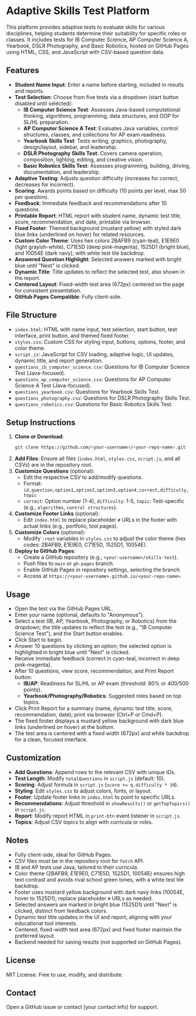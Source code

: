 # Adaptive Skills Test Platform

This platform provides adaptive tests to evaluate skills for various disciplines, helping students determine their suitability for specific roles or classes. It includes tests for IB Computer Science, AP Computer Science A, Yearbook, DSLR Photography, and Basic Robotics, hosted on GitHub Pages using HTML, CSS, and JavaScript with CSV-based question data.

## Features
- **Student Name Input**: Enter a name before starting, included in results and reports.
- **Test Selection**: Choose from five tests via a dropdown (start button disabled until selected):
  - **IB Computer Science Test**: Assesses Java-based computational thinking, algorithms, programming, data structures, and OOP for SL/HL preparation.
  - **AP Computer Science A Test**: Evaluates Java variables, control structures, classes, and collections for AP exam readiness.
  - **Yearbook Skills Test**: Tests writing, graphics, photography, design/layout, sidebar, and leadership.
  - **DSLR Photography Skills Test**: Covers camera operation, composition, lighting, editing, and creative vision.
  - **Basic Robotics Skills Test**: Assesses programming, building, driving, documentation, and leadership.
- **Adaptive Testing**: Adjusts question difficulty (increases for correct, decreases for incorrect).
- **Scoring**: Awards points based on difficulty (10 points per level, max 50 per question).
- **Feedback**: Immediate feedback and recommendations after 10 questions.
- **Printable Report**: HTML report with student name, dynamic test title, score, recommendation, and date, printable via browser.
- **Fixed Footer**: Themed background (mustard yellow) with styled dark blue links (underlined on hover) for related resources.
- **Custom Color Theme**: Uses hex colors 2BAFB9 (cyan-teal), E1E9E0 (light grayish-white), C71E5D (deep pink-magenta), 1525D1 (bright blue), and 10054E (dark navy), with white test tile backdrop.
- **Answered Question Highlight**: Selected answers marked with bright blue until "Next" is clicked.
- **Dynamic Title**: Title updates to reflect the selected test, also shown in the report.
- **Centered Layout**: Fixed-width test area (672px) centered on the page for consistent presentation.
- **GitHub Pages Compatible**: Fully client-side.

## File Structure
- `index.html`: HTML with name input, test selection, start button, test interface, print button, and themed fixed footer.
- `styles.css`: Custom CSS for styling input, buttons, options, footer, and color theme.
- `script.js`: JavaScript for CSV loading, adaptive logic, UI updates, dynamic title, and report generation.
- `questions_ib_computer_science.csv`: Questions for IB Computer Science Test (Java-focused).
- `questions_ap_computer_science.csv`: Questions for AP Computer Science A Test (Java-focused).
- `questions_yearbook.csv`: Questions for Yearbook Skills Test.
- `questions_photography.csv`: Questions for DSLR Photography Skills Test.
- `questions_robotics.csv`: Questions for Basic Robotics Skills Test.

## Setup Instructions
1. **Clone or Download**:
   ```bash
   git clone https://github.com/<your-username>/<your-repo-name>.git
   ```
2. **Add Files**: Ensure all files (`index.html`, `styles.css`, `script.js`, and all CSVs) are in the repository root.
3. **Customize Questions** (optional):
   - Edit the respective CSV to add/modify questions.
   - Format: `id,question,option1,option2,option3,option4,correct,difficulty,topic`
   - `correct`: Option number (1-4), `difficulty`: 1-5, `topic`: Test-specific (e.g., `algorithms`, `control structures`).
4. **Customize Footer Links** (optional):
   - Edit `index.html` to replace placeholder `#` URLs in the footer with actual links (e.g., portfolio, tool pages).
5. **Customize Colors** (optional):
   - Modify `:root` variables in `styles.css` to adjust the color theme (hex codes: 2BAFB9, E1E9E0, C71E5D, 1525D1, 10054E).
6. **Deploy to GitHub Pages**:
   - Create a GitHub repository (e.g., `<your-username>/skills-test`).
   - Push files to `main` or `gh-pages` branch.
   - Enable GitHub Pages in repository settings, selecting the branch.
   - Access at `https://<your-username>.github.io/<your-repo-name>`.

## Usage
- Open the test via the GitHub Pages URL.
- Enter your name (optional, defaults to "Anonymous").
- Select a test (IB, AP, Yearbook, Photography, or Robotics) from the dropdown; the title updates to reflect the test (e.g., "IB Computer Science Test"), and the Start button enables.
- Click Start to begin.
- Answer 10 questions by clicking an option; the selected option is highlighted in bright blue until "Next" is clicked.
- Receive immediate feedback (correct in cyan-teal, incorrect in deep pink-magenta).
- After 10 questions, view score, recommendation, and Print Report button:
  - **IB/AP**: Readiness for SL/HL or AP exam (threshold: 80% or 400/500 points).
  - **Yearbook/Photography/Robotics**: Suggested roles based on top topics.
- Click Print Report for a summary (name, dynamic test title, score, recommendation, date); print via browser (Ctrl+P or Cmd+P).
- The fixed footer displays a mustard yellow background with dark blue links (underlined on hover) at the bottom.
- The test area is centered with a fixed width (672px) and white backdrop for a clean, focused interface.

## Customization
- **Add Questions**: Append rows to the relevant CSV with unique IDs.
- **Test Length**: Modify `totalQuestions` in `script.js` (default: 10).
- **Scoring**: Adjust formula in `script.js` (`score += q.difficulty * 10`).
- **Styling**: Edit `styles.css` to adjust colors, fonts, or layout.
- **Footer**: Update footer links in `index.html` to point to specific URLs.
- **Recommendations**: Adjust threshold in `showResults()` or `getTopTopics()` in `script.js`.
- **Report**: Modify report HTML in `print-btn` event listener in `script.js`.
- **Topics**: Adjust CSV topics to align with curricula or roles.

## Notes
- Fully client-side, ideal for GitHub Pages.
- CSV files must be in the repository root for `fetch` API.
- IB and AP tests use Java, tailored to their curricula.
- Color theme (2BAFB9, E1E9E0, C71E5D, 1525D1, 10054E) ensures high text contrast and avoids rival school green tones, with a white test tile backdrop.
- Footer uses mustard yellow background with dark navy links (10054E, hover to 1525D1); replace placeholder `#` URLs as needed.
- Selected answers are marked in bright blue (1525D1) until "Next" is clicked, distinct from feedback colors.
- Dynamic test title updates in the UI and report, aligning with your educational tool interests.
- Centered, fixed-width test area (672px) and fixed footer maintain the preferred layout.
- Backend needed for saving results (not supported on GitHub Pages).

## License
MIT License. Free to use, modify, and distribute.

## Contact
Open a GitHub issue or contact [your contact info] for support.